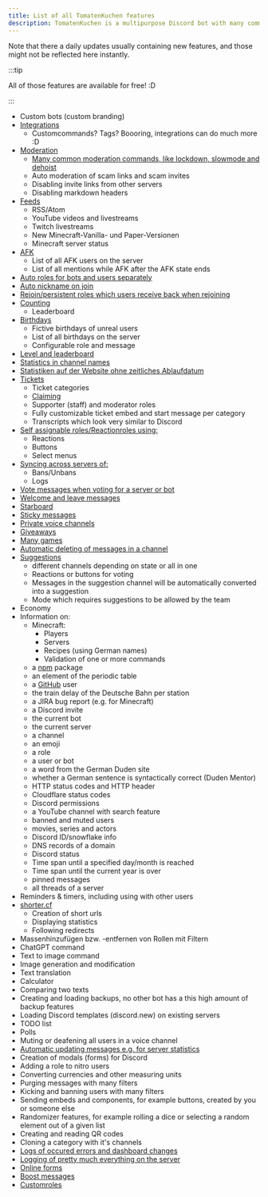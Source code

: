 ```yaml
---
title: List of all TomatenKuchen features
description: TomatenKuchen is a multipurpose Discord bot with many common and innovative features for your server. This page lists all features currently available.
---
```


Note that there a daily updates usually containing new features, and those might not be reflected here instantly.

:::tip

All of those features are available for free! :D

:::

- Custom bots (custom branding)
- [Integrations](./integrations)
	- Customcommands? Tags? Boooring, integrations can do much more :D
- [Moderation](./moderation)
	- [Many common moderation commands, like lockdown, slowmode and dehoist](./modcommands)
	- Auto moderation of scam links and scam invites
	- Disabling invite links from other servers
	- Disabling markdown headers
- [Feeds](./feeds)
	- RSS/Atom
	- YouTube videos and livestreams
	- Twitch livestreams
	- New Minecraft-Vanilla- und Paper-Versionen
	- Minecraft server status
- [AFK](./afk)
	- List of all AFK users on the server
	- List of all mentions while AFK after the AFK state ends
- [Auto roles for bots and users separately](./autorole)
- [Auto nickname on join](./autorole)
- [Rejoin/persistent roles which users receive back when rejoining](./autorole)
- [Counting](./counting)
	- Leaderboard
- [Birthdays](./birthday)
	- Fictive birthdays of unreal users
	- List of all birthdays on the server
	- Configurable role and message
- [Level and leaderboard](./level)
- [Statistics in channel names](./serverstats)
- [Statistiken auf der Website ohne zeitliches Ablaufdatum](./serverstats)
- [Tickets](./tickets)
	- Ticket categories
	- [Claiming](./ticketcommands)
	- Supporter (staff) and moderator roles
	- Fully customizable ticket embed and start message per category
	- Transcripts which look very similar to Discord
- [Self assignable roles/Reactionroles using:](./reactionroles)
	- Reactions
	- Buttons
	- Select menus
- [Syncing across servers of:](./sync)
	- Bans/Unbans
	- Logs
- [Vote messages when voting for a server or bot](./voting)
- [Welcome and leave messages](./welcome-leave)
- [Starboard](./starboard)
- [Sticky messages](./sticky)
- [Private voice channels](./privatevoice)
- [Giveaways](./giveaways)
- [Many games](./games)
- [Automatic deleting of messages in a channel](./autodelete)
- [Suggestions](./suggest)
	- different channels depending on state or all in one
	- Reactions or buttons for voting
	- Messages in the suggestion channel will be automatically converted into a suggestion
	- Mode which requires suggestions to be allowed by the team
- Economy
- Information on:
	- Minecraft:
		- Players
		- Servers
		- Recipes (using German names)
		- Validation of one or more commands
	- a [npm](https://npmjs.com) package
	- an element of the periodic table
	- a [GitHub](https://github.com) user
	- the train delay of the Deutsche Bahn per station
	- a JIRA bug report (e.g. for Minecraft)
	- a Discord invite
	- the current bot
	- the current server
	- a channel
	- an emoji
	- a role
	- a user or bot
	- a word from the German Duden site
	- whether a German sentence is syntactically correct (Duden Mentor)
	- HTTP status codes and HTTP header
	- Cloudflare status codes
	- Discord permissions
	- a YouTube channel with search feature
	- banned and muted users
	- movies, series and actors
	- Discord ID/snowflake info
	- DNS records of a domain
	- Discord status
	- Time span until a specified day/month is reached
	- Time span until the current year is over
	- pinned messages
	- all threads of a server
- Reminders & timers, including using with other users
- [shorter.cf](https://shorter.cf)
	- Creation of short urls
	- Displaying statistics
	- Following redirects
- Massenhinzufügen bzw. -entfernen von Rollen mit Filtern
- ChatGPT command
- Text to image command
- Image generation and modification
- Text translation
- Calculator
- Comparing two texts
- Creating and loading backups, no other bot has a this high amount of backup features
- Loading Discord templates (discord.new) on existing servers
- TODO list
- Polls
- Muting or deafening all users in a voice channel
- [Automatic updating messages e.g. for server statistics](./autoupdate)
- Creation of modals (forms) for Discord
- Adding a role to nitro users
- Converting currencies and other measuring units
- Purging messages with many filters
- Kicking and banning users with many filters
- Sending embeds and components, for example buttons, created by you or someone else
- Randomizer features, for example rolling a dice or selecting a random element out of a given list
- Creating and reading QR codes
- Cloning a category with it's channels
- [Logs of occured errors and dashboard changes](./error)
- [Logging of pretty much everything on the server](./logs)
- [Online forms](./forms)
- [Boost messages](./boostmessages)
- [Customroles](./customroles)
